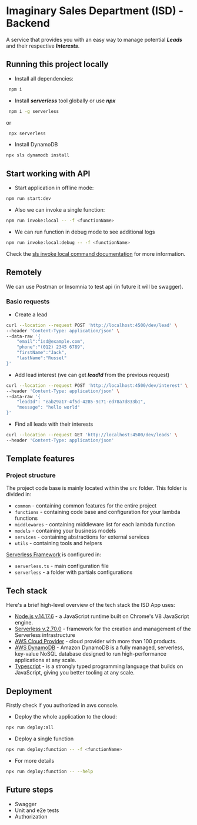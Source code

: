 # Imaginary Sales Department (ISD) - Backend

A service that provides you with an easy way to manage potential ***Leads*** and their respective ***Interests***.

## Running this project locally

- Install all dependencies:

```bash
 npm i
```

- Install ***serverless*** tool globally or use ***npx***

```bash
 npm i -g serverless
```

or

```bash
 npx serverless
```

- Install DynamoDB

```bash
npx sls dynamodb install
```

## Start working with API

- Start application in offline mode:

```bash
npm run start:dev
```

- Also we can invoke a single function:

```bash
npm run invoke:local -- -f <functionName>
```  

- We can run function in debug mode to see additional logs

```bash
npm run invoke:local:debug -- -f <functionName>
```  

Check the [sls invoke local command documentation](https://www.serverless.com/framework/docs/providers/aws/cli-reference/invoke-local/) for more information.

## Remotely

We can use Postman or Insomnia to test api (in future it will be swagger).

### Basic requests

- Create a lead

```bash
curl --location --request POST 'http://localhost:4500/dev/lead' \
--header 'Content-Type: application/json' \
--data-raw '{
    "email":"isd@example.com",
    "phone":"(012) 2345 6789",
    "firstName":"Jack",
    "lastName":"Russel"
}'
```

- Add lead interest (we can get ***leadId*** from the previous request)

```bash
curl --location --request POST 'http://localhost:4500/dev/interest' \
--header 'Content-Type: application/json' \
--data-raw '{
    "leadId": "eab29a17-4f5d-4285-9c71-ed78a7d833b1",
    "message": "hello world"
}'
```

- Find all leads with their interests

```bash
curl --location --request GET 'http://localhost:4500/dev/leads' \
--header 'Content-Type: application/json' 
```  

## Template features

### Project structure

The project code base is mainly located within the `src` folder. This folder is divided in:

- `common` - containing common features for the entire project
- `functions` - containing code base and configuration for your lambda functions
- `middlewares` - containing middleware list for each lambda function
- `models` - containing your business models
- `services` - containing abstractions for external services
- `utils` - containing tools and helpers

[Serverless Framework](https://www.serverless.com/) is configured in:

- `serverless.ts` - main configuration file
- `serverless` - a folder with partials configurations

## Tech stack

Here's a brief high-level overview of the tech stack the ISD App uses:

- [Node.js v.14.17.6](https://nodejs.org/) - a JavaScript runtime built on Chrome's V8 JavaScript engine.
- [Serverless v.2.70.0](https://www.serverless.com/) - framework for the creation and management of the Serverless infrastructure
- [AWS Cloud Provider](https://aws.amazon.com/) - cloud provider with more than 100 products.
- [AWS DynamoDB](https://aws.amazon.com/dynamodb/) - Amazon DynamoDB is a fully managed, serverless, key-value NoSQL database designed to run high-performance applications at any scale.
- [Typescript](https://www.typescriptlang.org/) - is a strongly typed programming language that builds on JavaScript, giving you better tooling at any scale.

## Deployment

Firstly check if you authorized in aws console.

- Deploy the whole application to the cloud:

```bash
npx run deploy:all
```

- Deploy a single function

```bash
npx run deploy:function -- -f <functionName>
```

- For more details

```bash
npx run deploy:function -- --help
```

## Future steps

- Swagger
- Unit and e2e tests
- Authorization
